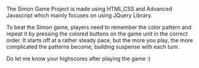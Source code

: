 The Simon Game Project is made using HTML,CSS and Advanced Javascript which mainly focuses on using JQuery Library.

To beat the Simon game, players need to remember the color pattern and repeat it by pressing the colored buttons on the game unit in the correct order. It starts off at a rather steady pace, but the more you play, the more complicated the patterns become, building suspense with each turn.

Do let me know your highscores after playing the game :)
